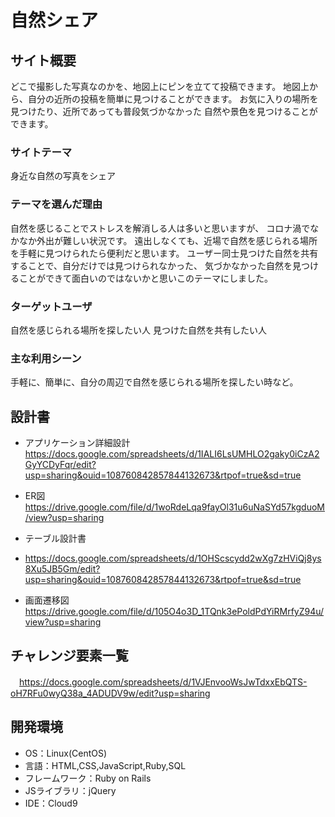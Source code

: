 # 自然シェア

## サイト概要
どこで撮影した写真なのかを、地図上にピンを立てて投稿できます。
地図上から、自分の近所の投稿を簡単に見つけることができます。
お気に入りの場所を見つけたり、近所であっても普段気づかなかった
自然や景色を見つけることができます。

### サイトテーマ
身近な自然の写真をシェア

### テーマを選んだ理由
自然を感じることでストレスを解消しる人は多いと思いますが、
コロナ渦でなかなか外出が難しい状況です。
遠出しなくても、近場で自然を感じられる場所を手軽に見つけられたら便利だと思います。
ユーザー同士見つけた自然を共有することで、自分だけでは見つけられなかった、
気づかなかった自然を見つけることができて面白いのではないかと思いこのテーマにしました。

### ターゲットユーザ
自然を感じられる場所を探したい人
見つけた自然を共有したい人

### 主な利用シーン
手軽に、簡単に、自分の周辺で自然を感じられる場所を探したい時など。

## 設計書
- アプリケーション詳細設計
　https://docs.google.com/spreadsheets/d/1IALI6LsUMHLO2gaky0iCzA2GyYCDyFqr/edit?usp=sharing&ouid=108760842857844132673&rtpof=true&sd=true

- ER図
　https://drive.google.com/file/d/1woRdeLqa9fayOl31u6uNaSYd57kgduoM/view?usp=sharing

- テーブル設計書
- https://docs.google.com/spreadsheets/d/1OHScscydd2wXg7zHViQj8ys8Xu5JB5Gm/edit?usp=sharing&ouid=108760842857844132673&rtpof=true&sd=true

- 画面遷移図
　https://drive.google.com/file/d/105O4o3D_1TQnk3ePoldPdYiRMrfyZ94u/view?usp=sharing

## チャレンジ要素一覧
　https://docs.google.com/spreadsheets/d/1VJEnvooWsJwTdxxEbQTS-oH7RFu0wyQ38a_4ADUDV9w/edit?usp=sharing

## 開発環境
- OS：Linux(CentOS)
- 言語：HTML,CSS,JavaScript,Ruby,SQL
- フレームワーク：Ruby on Rails
- JSライブラリ：jQuery
- IDE：Cloud9
